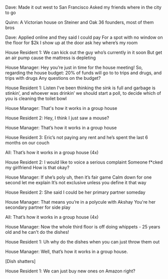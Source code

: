 Dave: Made it out west to San Francisco
Asked my friends where in the city to go

Quinn: A Victorian house on Steiner and Oak
36 founders, most of them bros

Dave: Applied online and they said I could pay
For a spot with no window on the floor for $2k
I show up at the door ask hey where’s my room

House Resident 1: We can kick out the guy who’s currently in it soon
But get an air pump cause the mattress is depleting 

House Manager: Hey you’re just in time for the house meeting! So, regarding the house budget: 20% of funds will go to to trips and drugs, and trips with drugs Any questions on the budget?

House Resident 1: Listen I’ve been thinking the sink is full and garbage is stinkin’, and whoever was drinkin’ we should start a poll, to decide which of you is cleaning the toilet bowl

House Manager: That's how it works in a group house

House Resident 2: Hey, I think I just saw a mouse?

House Manager: That’s how it works in a group house

House Resident 3: Eric’s not paying any rent and he’s spent the last 6 months on our couch 

All: That’s how it works in a group house (4x)

House Resident 2:
I would like to voice a serious complaint
Someone f*cked my girlfriend
How is that okay? 

House Manager: If she’s poly uh, then it’s fair game
Calm down for one second let me explain
It’s not exclusive unless you define it that way

House Resident 2: She said I could be her primary partner someday

House Manager: That means you’re in a polycule with Akshay
You're her secondary partner for side play

All: That’s how it works in a group house (4x)

House Manager: Now the whole third floor is off doing whippets - 25 years old and he can't do the dishes!

House Resident 1: Uh why do the dishes when you can just throw them out 

House Manager: Well, that’s how it works in a group house.

[Dish shatters]

House Resident 1: We can just buy new ones on Amazon right?

